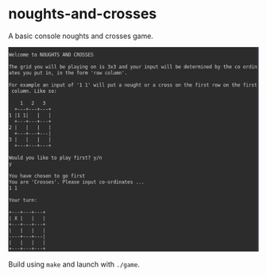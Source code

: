 # noughts-and-crosses
A basic console noughts and crosses game.

![preview](preview.png)

Build using `make` and launch with `./game`.


